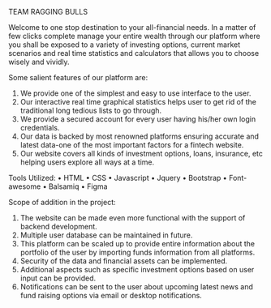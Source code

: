 TEAM RAGGING BULLS

Welcome to one stop destination to your all-financial needs. In a matter of few clicks complete manage your entire wealth through our platform where you shall be exposed to a variety of investing options, current market scenarios and real time statistics and calculators that allows you to choose wisely and vividly.

Some salient features of our platform are:
1.	We provide one of the simplest and easy to use interface to the user. 
2.	Our interactive real time graphical statistics helps user to get rid of the traditional long tedious lists to go through.
3.	We provide a secured account for every user having his/her own login credentials.
4.	Our data is backed by most renowned platforms ensuring accurate and latest data-one of the most important factors for a fintech website.
5.	Our website covers all kinds of investment options, loans, insurance, etc helping users explore all ways at a time.

Tools Utilized:
•	HTML
•	CSS
•	Javascript
•	Jquery
•	Bootstrap
•	Font-awesome
•	Balsamiq
•	Figma


Scope of addition in the project:
1.	The website can be made even more functional with the support of backend development.
2.	Multiple user database can be maintained in future.
3.	This platform can be scaled up to provide entire information about the portfolio of the user by importing funds information from all platforms.
4.	Security of the data and financial assets can be implemented.
5.	Additional aspects such as specific investment options based on user input can be provided.
6.	Notifications can be sent to the user about upcoming latest news and fund raising options via email or desktop notifications.



